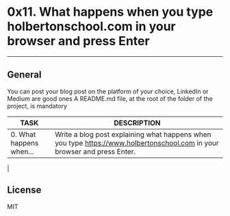# 0x11. What happens when you type holbertonschool.com in your browser and press Enter
---
## General
You can post your blog post on the platform of your choice, LinkedIn or Medium are good ones
A README.md file, at the root of the folder of the project, is mandatory

|TASK|DESCRIPTION|
|---|---|
|0. What happens when... |Write a blog post explaining what happens when you type https://www.holbertonschool.com in your browser and press Enter.

|

## License

MIT